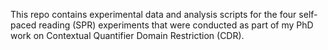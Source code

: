 This repo contains experimental data and analysis scripts for the four self-paced reading (SPR) experiments that were conducted as part of my PhD work on Contextual Quantifier Domain Restriction (CDR).
